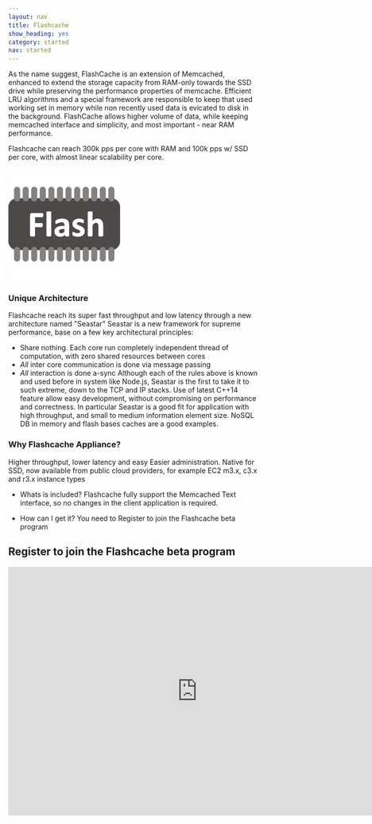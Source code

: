 ```yaml
---
layout: nav
title: Flashcache
show_heading: yes
category: started
nav: started
---
```


As the name suggest, FlashCache is an extension of Memcached, enhanced to extend the storage capacity from RAM-only towards the SSD drive while preserving the performance
properties of memcache. Efficient LRU algorithms and a special framework are responsible
to keep that used working set in memory while non recently used data is evicated to disk in the background. FlashCache allows higher volume of data, while keeping memcached interface and simplicity, and most important - near RAM performance.

Flashcache can reach 300k pps per core with RAM and 100k pps w/ SSD
per core, with almost linear scalability per core.

![flash](images/flash.png)

### Unique Architecture
Flashcache reach its super fast throughput and low latency through a new
architecture named "Seastar"
Seastar is a new framework for supreme performance, base on a
few key architectural principles:


* Share nothing. Each core run completely independent thread of
  computation, with zero shared resources between cores
* *All* inter core communication is done via message passing
* *All* interaction is done a-sync
Although each of the rules above is known and used before in system
like Node.js, Seastar is the first to take it to such extreme, down
to the TCP and IP stacks.
Use of latest C++14 feature allow easy development, without
compromising on performance and correctness.
In particular Seastar is a good fit for application with high throughput, and small to medium information element size. NoSQL DB in memory and flash bases caches are a good examples.

### Why Flashcache Appliance?
Higher  throughput, lower latency and easy Easier administration.
Native for SSD, now available from public cloud providers, for example EC2 m3.x, c3.x and r3.x  instance types

* Whats is included?
Flashcache fully support the Memcached Text interface, so no changes in the client application is required.

* How can I get it?
You need to Register to join the Flashcache beta program

## Register to join the Flashcache beta program
<iframe src="https://docs.google.com/forms/d/1zwFz1RS3r8ufeehM3WdIxh3gzng5O7EG7zDTgQR-JRU/viewform?embedded=true" width="760" height="500" frameborder="0" marginheight="0" marginwidth="0">Loading...</iframe>


